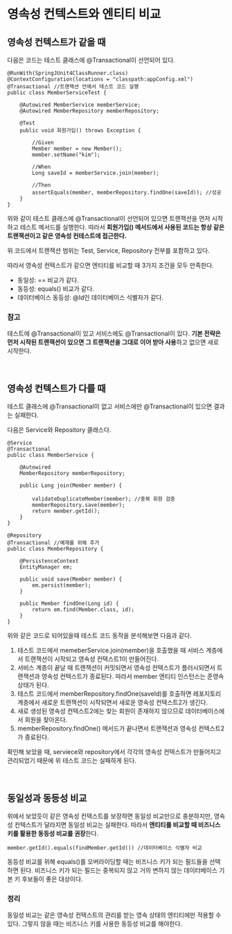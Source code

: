 # 영속성 컨텍스트와 엔티티 비교

## 영속성 컨텍스트가 같을 때

다음은 코드는 테스트 클래스에 @Transactional이 선언되어 있다.

~~~
@RunWith(SpringJUnit4ClassRunner.class)
@ContextConfiguration(locations = "classpath:appConfig.xml")
@Transactional //트랜잭션 안에서 테스트 코드 실행
public class MemberServiceTest {

    @Autowired MemberService memberService;
    @Autowired MemberRepository memberRepository;

    @Test
    public void 회원가입() throws Exception {

        //Given
        Member member = new Member();
        member.setName("kim");

        //When
        Long saveId = memberService.join(member);

        //Then
        assertEquals(member, memberRepository.findOne(saveId)); //성공
    }
}
~~~

위와 같이 테스트 클래스에 @Transactional이 선언되어 있으면 트랜잭션을 먼저 시작하고 테스트 메서드를 실행한다. 따라서 **회원가입() 메서드에서 사용된 코드는 항상 같은 트랜잭션이고 같은 영속성 컨테스트에 접근한다.**

위 코드에서 트랜잭션 범위는 Test, Service, Repository 전부를 포함하고 있다.

따라서 영속성 컨텍스트가 같으면 엔티티를 비교할 때 3가지 조건을 모두 만족한다.

- 동일성: == 비교가 같다.
- 동등성: equals() 비교가 같다.
- 데이터베이스 동등성: @Id인 데이터베이스 식별자가 같다.

### 참고

테스트에 @Transactional이 있고 서비스에도 @Transactional이 있다. **기본 전략은 먼저 시작된 트랜잭션이 있으면 그 트랜잭션을 그대로 이어 받아 사용**하고 없으면 새로 시작한다.

</br >

## 영속성 컨텍스트가 다를 때

테스트 클래스에 @Transactional이 없고 서비스에만 @Transactional이 있으면 결과는 실패한다.

다음은 Service와 Repository 클래스다.

~~~
@Service
@Transactional
public class MemberService {

    @Autowired
    MemberRepository memberRepository;

    public Long join(Member member) {

        validateDuplicateMember(member); //중복 회원 검증
        memberRepository.save(member);
        return member.getId();
    }
}

@Repository
@Transactional //예제를 위해 추가
public class MemberRepository {

    @PersistenceContext
    EntityManager em;

    public void save(Member member) {
        em.persist(member);
    }

    public Member findOne(Long id) {
        return em.find(Member.class, id);
    }
}
~~~

위와 같은 코드로 되어있을때 테스트 코드 동작을 분석해보면 다음과 같다.

1. 테스트 코드에서 memeberService.join(member)을 호출했을 때 서비스 계층에서 트랜잭션이 시작되고 영속성 컨텍스트1이 만들어진다.
2. 서비스 계층이 끝날 때 트랜잭션이 커밋되면서 영속성 컨텍스트가 플러시되면서 트랜잭션과 영속성 컨텍스트가 종료된다. 따라서 member 엔티티 인스턴스는 준영속 상태가 된다.
3. 테스트 코드에서 memberRepository.findOne(saveId)를 호출하면 레포지토리 계층에서 새로운 트랜잭션이 시작되면서 새로운 영속성 컨텍스트2가 생긴다.
4. 새로 생성된 영속성 컨텍스트2에는 찾는 회원이 존재하지 않으므로 데이터베이스에서 회원을 찾아온다.
5. memberRepository.findOne() 메서드가 끝나면서 트랜잭션과 영속성 컨텍스트2가 종료된다.

확인해 보았을 때, serviece와 repository에서 각각의 영속성 컨텍스트가 만들어지고 관리되었기 때문에 위 테스트 코드는 실패하게 된다.

</br >

## 동일성과 동등성 비교

위에서 보았듯이 같은 영속성 컨텍스트를 보장하면 동일성 비교만으로 충분하지만, 영속성 컨텍스트가 달라지면 동일성 비교는 실패한다. 따라서 **엔티티를 비교할 때 비즈니스 키를 활용한 동등성 비교를 권장**한다.

~~~
member.getId().equals(findMember.getId()) //데이터베이스 식별자 비교
~~~

동등성 비교를 위해 equals()를 오버라이딩할 때는 비즈니스 키가 되는 필드들을 선택하면 된다. 비즈니스 키가 되는 필드는 중복되지 않고 거의 변하지 않는 데이터베이스 기본 키 후보들이 좋은 대상이다.

### 정리

동일성 비교는 같은 영속성 컨텍스트의 관리를 받는 영속 상태의 엔티티에만 적용할 수 있다. 그렇지 않을 때는 비즈니스 키를 사용한 동등성 비교를 해야한다.

